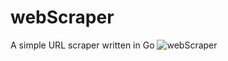 # webScraper
A simple URL scraper written in Go
![webScraper](https://github.com/daniellowrie/webScraper/assets/19762230/a5455b45-c87d-4903-aa62-2d9b25336ad1)
